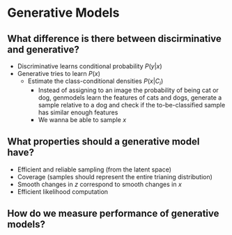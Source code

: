 # Generative Models

## What difference is there between discirminative and generative?
- Discriminative learns conditional probability $P(y|x)$
- Generative tries to learn $P(x)$
  - Estimate the class-conditional densities $P(x|C_i)$
    - Instead of assigning to an image the probability of being cat or dog, genmodels learn the features of cats and dogs, generate a sample relative to a dog and check if the to-be-classified sample has similar enough features
    - We wanna be able to sample $x$


## What properties should a generative model have?
- Efficient and reliable sampling (from the latent space)
- Coverage (samples should represent the entire trianing distribution)
- Smooth changes in $z$ correspond to smooth changes in $x$
- Efficient likelihood computation

## How do we measure performance of generative models?
